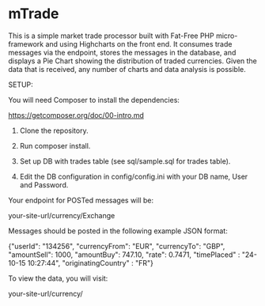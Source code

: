 # mTrade
This is a simple market trade processor built with Fat-Free PHP micro-framework and using Highcharts on the front end. It consumes trade messages via the endpoint, stores the messages in the database, and displays a Pie Chart showing the distribution of traded currencies. Given the data that is received, any number of charts and data analysis is possible.


SETUP:

You will need Composer to install the dependencies: 

https://getcomposer.org/doc/00-intro.md

1) Clone the repository.

2) Run composer install.

3) Set up DB with trades table (see sql/sample.sql for trades table).

4) Edit the DB configuration in config/config.ini with your DB name, User and Password.

Your endpoint for POSTed messages will be:

your-site-url/currency/Exchange

Messages should be posted in the following example JSON format:

{"userId": "134256", "currencyFrom": "EUR", "currencyTo": "GBP", "amountSell": 1000, "amountBuy": 747.10, "rate": 0.7471, "timePlaced" : "24-10-15 10:27:44", "originatingCountry" : "FR"}

To view the data, you will visit:

your-site-url/currency/

